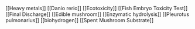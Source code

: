 [[Heavy metals]]
[[Danio rerio]]
[[Ecotoxicity]]
[[Fish Embryo Toxicity Test]]
[[Final Discharge]]
[[Edible mushroom]]
[[Enzymatic hydrolysis]]
[[Pleurotus pulmonarius]]
[[biohydrogen]]
[[Spent Mushroom Substrate]]
